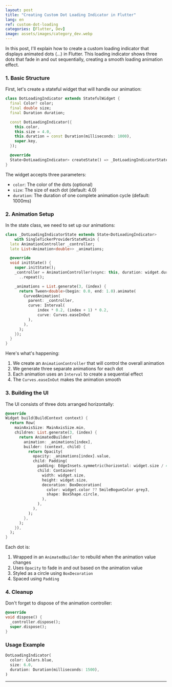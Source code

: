 ```yaml
---
layout: post
title: "Creating Custom Dot Loading Indicator in Flutter"
lang: en
ref: custom-dot-loading
categories: [Flutter, Dev]
image: assets/images/category_dev.webp
---
```


In this post, I'll explain how to create a custom loading indicator that displays animated dots (...) in Flutter. This loading indicator shows three dots that fade in and out sequentially, creating a smooth loading animation effect.

### 1. Basic Structure

First, let's create a stateful widget that will handle our animation:

```dart
class DotLoadingIndicator extends StatefulWidget {
  final Color? color;
  final double size;
  final Duration duration;

  const DotLoadingIndicator({
    this.color,
    this.size = 4.0,
    this.duration = const Duration(milliseconds: 1000),
    super.key,
  });

  @override
  State<DotLoadingIndicator> createState() => _DotLoadingIndicatorState();
}
```

The widget accepts three parameters:

- `color`: The color of the dots (optional)
- `size`: The size of each dot (default: 4.0)
- `duration`: The duration of one complete animation cycle (default: 1000ms)

### 2. Animation Setup

In the state class, we need to set up our animations:

```dart
class _DotLoadingIndicatorState extends State<DotLoadingIndicator>
    with SingleTickerProviderStateMixin {
  late AnimationController _controller;
  late List<Animation<double>> _animations;

  @override
  void initState() {
    super.initState();
    _controller = AnimationController(vsync: this, duration: widget.duration)
      ..repeat();

    _animations = List.generate(3, (index) {
      return Tween<double>(begin: 0.0, end: 1.0).animate(
        CurvedAnimation(
          parent: _controller,
          curve: Interval(
              index * 0.2, (index + 1) * 0.2,
              curve: Curves.easeInOut
          ),
        ),
      );
    });
  }
}
```

Here's what's happening:

1. We create an `AnimationController` that will control the overall animation
2. We generate three separate animations for each dot
3. Each animation uses an `Interval` to create a sequential effect
4. The `Curves.easeInOut` makes the animation smooth

### 3. Building the UI

The UI consists of three dots arranged horizontally:

```dart
@override
Widget build(BuildContext context) {
  return Row(
    mainAxisSize: MainAxisSize.min,
    children: List.generate(3, (index) {
      return AnimatedBuilder(
        animation: _animations[index],
        builder: (context, child) {
          return Opacity(
            opacity: _animations[index].value,
            child: Padding(
              padding: EdgeInsets.symmetric(horizontal: widget.size / 4),
              child: Container(
                width: widget.size,
                height: widget.size,
                decoration: BoxDecoration(
                  color: widget.color ?? SmileBogunColor.grey3,
                  shape: BoxShape.circle,
                ),
              ),
            ),
          );
        },
      );
    }),
  );
}
```

Each dot is:

1. Wrapped in an `AnimatedBuilder` to rebuild when the animation value changes
2. Uses `Opacity` to fade in and out based on the animation value
3. Styled as a circle using `BoxDecoration`
4. Spaced using `Padding`

### 4. Cleanup

Don't forget to dispose of the animation controller:

```dart
@override
void dispose() {
  _controller.dispose();
  super.dispose();
}
```

### Usage Example

```dart
DotLoadingIndicator(
  color: Colors.blue,
  size: 6.0,
  duration: Duration(milliseconds: 1500),
)
```

---
